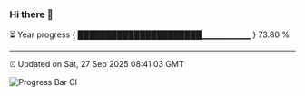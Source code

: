 ### Hi there 👋

⏳ Year progress { ██████████████████████▁▁▁▁▁▁▁▁ } 73.80 %

---

⏰ Updated on Sat, 27 Sep 2025 08:41:03 GMT

![Progress Bar CI](https://github.com/IshwaranRudhara/GIT-ACTION/workflows/Progress%20Bar%20CI/badge.svg)
